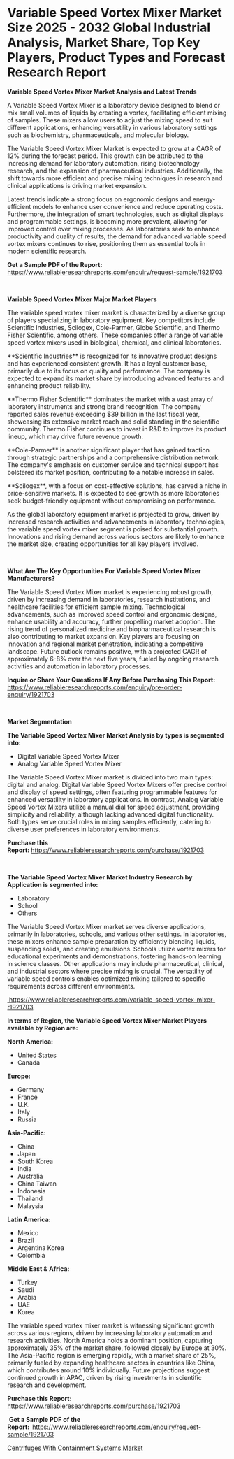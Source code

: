 <p><h1>Variable Speed Vortex Mixer Market Size 2025 - 2032 Global Industrial Analysis, Market Share, Top Key Players, Product Types and Forecast Research Report</h1></p><p><strong>Variable Speed Vortex Mixer Market Analysis and Latest Trends</strong></p>
<p><p>A Variable Speed Vortex Mixer is a laboratory device designed to blend or mix small volumes of liquids by creating a vortex, facilitating efficient mixing of samples. These mixers allow users to adjust the mixing speed to suit different applications, enhancing versatility in various laboratory settings such as biochemistry, pharmaceuticals, and molecular biology.</p><p>The Variable Speed Vortex Mixer Market is expected to grow at a CAGR of 12% during the forecast period. This growth can be attributed to the increasing demand for laboratory automation, rising biotechnology research, and the expansion of pharmaceutical industries. Additionally, the shift towards more efficient and precise mixing techniques in research and clinical applications is driving market expansion.</p><p>Latest trends indicate a strong focus on ergonomic designs and energy-efficient models to enhance user convenience and reduce operating costs. Furthermore, the integration of smart technologies, such as digital displays and programmable settings, is becoming more prevalent, allowing for improved control over mixing processes. As laboratories seek to enhance productivity and quality of results, the demand for advanced variable speed vortex mixers continues to rise, positioning them as essential tools in modern scientific research.</p></p>
<p><strong>Get a Sample PDF of the Report:&nbsp;</strong> <a href="https://www.reliableresearchreports.com/enquiry/request-sample/1921703?utm_campaign=2627&utm_medium=2&utm_source=Github&utm_content=ia&utm_term=01032025&utm_id=variable-speed-vortex-mixer">https://www.reliableresearchreports.com/enquiry/request-sample/1921703</a></p>
<p>&nbsp;</p>
<p><strong>Variable Speed Vortex Mixer Major Market Players</strong></p>
<p><p>The variable speed vortex mixer market is characterized by a diverse group of players specializing in laboratory equipment. Key competitors include Scientific Industries, Scilogex, Cole-Parmer, Globe Scientific, and Thermo Fisher Scientific, among others. These companies offer a range of variable speed vortex mixers used in biological, chemical, and clinical laboratories.</p><p>**Scientific Industries** is recognized for its innovative product designs and has experienced consistent growth. It has a loyal customer base, primarily due to its focus on quality and performance. The company is expected to expand its market share by introducing advanced features and enhancing product reliability.</p><p>**Thermo Fisher Scientific** dominates the market with a vast array of laboratory instruments and strong brand recognition. The company reported sales revenue exceeding $39 billion in the last fiscal year, showcasing its extensive market reach and solid standing in the scientific community. Thermo Fisher continues to invest in R&D to improve its product lineup, which may drive future revenue growth.</p><p>**Cole-Parmer** is another significant player that has gained traction through strategic partnerships and a comprehensive distribution network. The company's emphasis on customer service and technical support has bolstered its market position, contributing to a notable increase in sales.</p><p>**Scilogex**, with a focus on cost-effective solutions, has carved a niche in price-sensitive markets. It is expected to see growth as more laboratories seek budget-friendly equipment without compromising on performance.</p><p>As the global laboratory equipment market is projected to grow, driven by increased research activities and advancements in laboratory technologies, the variable speed vortex mixer segment is poised for substantial growth. Innovations and rising demand across various sectors are likely to enhance the market size, creating opportunities for all key players involved.</p></p>
<p>&nbsp;</p>
<p><strong>What Are The Key Opportunities For Variable Speed Vortex Mixer Manufacturers?</strong></p>
<p><p>The Variable Speed Vortex Mixer market is experiencing robust growth, driven by increasing demand in laboratories, research institutions, and healthcare facilities for efficient sample mixing. Technological advancements, such as improved speed control and ergonomic designs, enhance usability and accuracy, further propelling market adoption. The rising trend of personalized medicine and biopharmaceutical research is also contributing to market expansion. Key players are focusing on innovation and regional market penetration, indicating a competitive landscape. Future outlook remains positive, with a projected CAGR of approximately 6-8% over the next five years, fueled by ongoing research activities and automation in laboratory processes.</p></p>
<p><strong>Inquire or Share Your Questions If Any Before Purchasing This Report:</strong> <a href="https://www.reliableresearchreports.com/enquiry/pre-order-enquiry/1921703?utm_campaign=2627&utm_medium=2&utm_source=Github&utm_content=ia&utm_term=01032025&utm_id=variable-speed-vortex-mixer">https://www.reliableresearchreports.com/enquiry/pre-order-enquiry/1921703</a></p>
<p>&nbsp;</p>
<p><strong>Market Segmentation</strong></p>
<p><strong>The Variable Speed Vortex Mixer Market Analysis by types is segmented into:</strong></p>
<p><ul><li>Digital Variable Speed Vortex Mixer</li><li>Analog Variable Speed Vortex Mixer</li></ul></p>
<p><p>The Variable Speed Vortex Mixer market is divided into two main types: digital and analog. Digital Variable Speed Vortex Mixers offer precise control and display of speed settings, often featuring programmable features for enhanced versatility in laboratory applications. In contrast, Analog Variable Speed Vortex Mixers utilize a manual dial for speed adjustment, providing simplicity and reliability, although lacking advanced digital functionality. Both types serve crucial roles in mixing samples efficiently, catering to diverse user preferences in laboratory environments.</p></p>
<p><strong>Purchase this Report:&nbsp;</strong><a href="https://www.reliableresearchreports.com/purchase/1921703?utm_campaign=2627&utm_medium=2&utm_source=Github&utm_content=ia&utm_term=01032025&utm_id=variable-speed-vortex-mixer">https://www.reliableresearchreports.com/purchase/1921703</a></p>
<p>&nbsp;</p>
<p><strong>The Variable Speed Vortex Mixer Market Industry Research by Application is segmented into:</strong></p>
<p><ul><li>Laboratory</li><li>School</li><li>Others</li></ul></p>
<p><p>The Variable Speed Vortex Mixer market serves diverse applications, primarily in laboratories, schools, and various other settings. In laboratories, these mixers enhance sample preparation by efficiently blending liquids, suspending solids, and creating emulsions. Schools utilize vortex mixers for educational experiments and demonstrations, fostering hands-on learning in science classes. Other applications may include pharmaceutical, clinical, and industrial sectors where precise mixing is crucial. The versatility of variable speed controls enables optimized mixing tailored to specific requirements across different environments.</p></p>
<p><a href="https://www.reliableresearchreports.com/variable-speed-vortex-mixer-r1921703?utm_campaign=2627&utm_medium=2&utm_source=Github&utm_content=ia&utm_term=01032025&utm_id=variable-speed-vortex-mixer">&nbsp;https://www.reliableresearchreports.com/variable-speed-vortex-mixer-r1921703</a></p>
<p><strong>In terms of Region, the Variable Speed Vortex Mixer Market Players available by Region are:</strong></p>
<p>
    <p> <strong> North America: </strong>
        <ul>
            <li>United States</li>
            <li>Canada</li>
        </ul>
        </p> 
    <p> <strong> Europe: </strong>
        <ul>
            <li>Germany</li>
            <li>France</li>
            <li>U.K.</li>
            <li>Italy</li>
            <li>Russia</li>
        </ul>
        </p> 
    <p> <strong> Asia-Pacific: </strong>
        <ul>
            <li>China</li>
            <li>Japan</li>
            <li>South Korea</li>
            <li>India</li>
            <li>Australia</li>
            <li>China Taiwan</li>
            <li>Indonesia</li>
            <li>Thailand</li>
            <li>Malaysia</li>
        </ul>
        </p> 
    <p> <strong> Latin America: </strong>
        <ul>
            <li>Mexico</li>
            <li>Brazil</li>
            <li>Argentina Korea</li>
            <li>Colombia</li>
        </ul>
        </p> 
    <p> <strong> Middle East & Africa: </strong>
        <ul>
            <li>Turkey</li>
            <li>Saudi</li>
            <li>Arabia</li>
            <li>UAE</li>
            <li>Korea</li>
        </ul>
    </p>
    </p>
<p><p>The variable speed vortex mixer market is witnessing significant growth across various regions, driven by increasing laboratory automation and research activities. North America holds a dominant position, capturing approximately 35% of the market share, followed closely by Europe at 30%. The Asia-Pacific region is emerging rapidly, with a market share of 25%, primarily fueled by expanding healthcare sectors in countries like China, which contributes around 10% individually. Future projections suggest continued growth in APAC, driven by rising investments in scientific research and development.</p></p>
<p><strong>Purchase this Report: </strong><a href="https://www.reliableresearchreports.com/purchase/1921703?utm_campaign=2627&utm_medium=2&utm_source=Github&utm_content=ia&utm_term=01032025&utm_id=variable-speed-vortex-mixer">https://www.reliableresearchreports.com/purchase/1921703</a></p>
<p>&nbsp;<strong>Get a Sample PDF of the Report:&nbsp;&nbsp;</strong><a href="https://www.reliableresearchreports.com/enquiry/request-sample/1921703?utm_campaign=2627&utm_medium=2&utm_source=Github&utm_content=ia&utm_term=01032025&utm_id=variable-speed-vortex-mixer">https://www.reliableresearchreports.com/enquiry/request-sample/1921703</a></p>
<p><strong></strong></p>
<p><p><a href="https://github.com/sherikacas30/Market-Research-Report-List-1/blob/main/centrifuges-with-containment-systems-market.md?utm_campaign=2627&utm_medium=2&utm_source=Github&utm_content=ia&utm_term=01032025&utm_id=variable-speed-vortex-mixer">Centrifuges With Containment Systems Market</a></p></p>